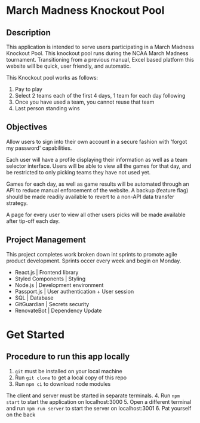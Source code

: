 # March Madness Knockout Pool

## Description
This application is intended to serve users participating in a March Madness Knockout Pool. This knockout pool runs during the NCAA March Madness tournament. Transitioning from a previous manual, Excel based platform this website will be quick, user friendly, and automatic. 

This Knockout pool works as follows:
1. Pay to play
2. Select 2 teams each of the first 4 days, 1 team for each day following
3. Once you have used a team, you cannot reuse that team
4. Last person standing wins

## Objectives
Allow users to sign into their own account in a secure fashion with 'forgot my password' capabilities.

Each user will have a profile displaying their information as well as a team selector interface. Users will be able to view all the games for that day, and be restricted to only picking teams they have not used yet.

Games for each day, as well as game results will be automated through an API to reduce manual enforcement of the website. A backup (feature flag) should be made readily available to revert to a non-API data transfer strategy. 

A page for every user to view all other users picks will be made available after tip-off each day.

## Project Management
This project completes work broken down int sprints to promote agile product development. Sprints occer every week and begin on Monday.

- React.js | Frontend library
- Styled Components | Styling
- Node.js | Development environment
- Passport.js | User authentication + User session
- SQL | Database
- GitGuardian | Secrets security
- RenovateBot | Dependency Update

# Get Started

## Procedure to run this app locally
1. `git` must be installed on your local machine
2. Run `git clone` to get a local copy of this repo
3. Run `npm ci` to download node modules

The client and server must be started in separate terminals.
4. Run `npm start` to start the application on localhost:3000
5. Open a different terminal and run `npm run server` to start the server on localhost:3001
6. Pat yourself on the back
